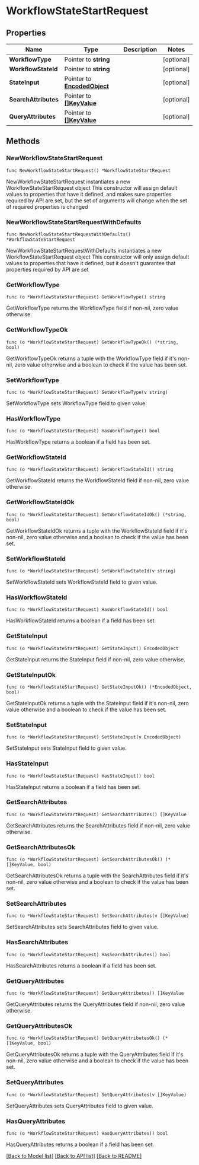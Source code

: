 # WorkflowStateStartRequest

## Properties

Name | Type | Description | Notes
------------ | ------------- | ------------- | -------------
**WorkflowType** | Pointer to **string** |  | [optional] 
**WorkflowStateId** | Pointer to **string** |  | [optional] 
**StateInput** | Pointer to [**EncodedObject**](EncodedObject.md) |  | [optional] 
**SearchAttributes** | Pointer to [**[]KeyValue**](KeyValue.md) |  | [optional] 
**QueryAttributes** | Pointer to [**[]KeyValue**](KeyValue.md) |  | [optional] 

## Methods

### NewWorkflowStateStartRequest

`func NewWorkflowStateStartRequest() *WorkflowStateStartRequest`

NewWorkflowStateStartRequest instantiates a new WorkflowStateStartRequest object
This constructor will assign default values to properties that have it defined,
and makes sure properties required by API are set, but the set of arguments
will change when the set of required properties is changed

### NewWorkflowStateStartRequestWithDefaults

`func NewWorkflowStateStartRequestWithDefaults() *WorkflowStateStartRequest`

NewWorkflowStateStartRequestWithDefaults instantiates a new WorkflowStateStartRequest object
This constructor will only assign default values to properties that have it defined,
but it doesn't guarantee that properties required by API are set

### GetWorkflowType

`func (o *WorkflowStateStartRequest) GetWorkflowType() string`

GetWorkflowType returns the WorkflowType field if non-nil, zero value otherwise.

### GetWorkflowTypeOk

`func (o *WorkflowStateStartRequest) GetWorkflowTypeOk() (*string, bool)`

GetWorkflowTypeOk returns a tuple with the WorkflowType field if it's non-nil, zero value otherwise
and a boolean to check if the value has been set.

### SetWorkflowType

`func (o *WorkflowStateStartRequest) SetWorkflowType(v string)`

SetWorkflowType sets WorkflowType field to given value.

### HasWorkflowType

`func (o *WorkflowStateStartRequest) HasWorkflowType() bool`

HasWorkflowType returns a boolean if a field has been set.

### GetWorkflowStateId

`func (o *WorkflowStateStartRequest) GetWorkflowStateId() string`

GetWorkflowStateId returns the WorkflowStateId field if non-nil, zero value otherwise.

### GetWorkflowStateIdOk

`func (o *WorkflowStateStartRequest) GetWorkflowStateIdOk() (*string, bool)`

GetWorkflowStateIdOk returns a tuple with the WorkflowStateId field if it's non-nil, zero value otherwise
and a boolean to check if the value has been set.

### SetWorkflowStateId

`func (o *WorkflowStateStartRequest) SetWorkflowStateId(v string)`

SetWorkflowStateId sets WorkflowStateId field to given value.

### HasWorkflowStateId

`func (o *WorkflowStateStartRequest) HasWorkflowStateId() bool`

HasWorkflowStateId returns a boolean if a field has been set.

### GetStateInput

`func (o *WorkflowStateStartRequest) GetStateInput() EncodedObject`

GetStateInput returns the StateInput field if non-nil, zero value otherwise.

### GetStateInputOk

`func (o *WorkflowStateStartRequest) GetStateInputOk() (*EncodedObject, bool)`

GetStateInputOk returns a tuple with the StateInput field if it's non-nil, zero value otherwise
and a boolean to check if the value has been set.

### SetStateInput

`func (o *WorkflowStateStartRequest) SetStateInput(v EncodedObject)`

SetStateInput sets StateInput field to given value.

### HasStateInput

`func (o *WorkflowStateStartRequest) HasStateInput() bool`

HasStateInput returns a boolean if a field has been set.

### GetSearchAttributes

`func (o *WorkflowStateStartRequest) GetSearchAttributes() []KeyValue`

GetSearchAttributes returns the SearchAttributes field if non-nil, zero value otherwise.

### GetSearchAttributesOk

`func (o *WorkflowStateStartRequest) GetSearchAttributesOk() (*[]KeyValue, bool)`

GetSearchAttributesOk returns a tuple with the SearchAttributes field if it's non-nil, zero value otherwise
and a boolean to check if the value has been set.

### SetSearchAttributes

`func (o *WorkflowStateStartRequest) SetSearchAttributes(v []KeyValue)`

SetSearchAttributes sets SearchAttributes field to given value.

### HasSearchAttributes

`func (o *WorkflowStateStartRequest) HasSearchAttributes() bool`

HasSearchAttributes returns a boolean if a field has been set.

### GetQueryAttributes

`func (o *WorkflowStateStartRequest) GetQueryAttributes() []KeyValue`

GetQueryAttributes returns the QueryAttributes field if non-nil, zero value otherwise.

### GetQueryAttributesOk

`func (o *WorkflowStateStartRequest) GetQueryAttributesOk() (*[]KeyValue, bool)`

GetQueryAttributesOk returns a tuple with the QueryAttributes field if it's non-nil, zero value otherwise
and a boolean to check if the value has been set.

### SetQueryAttributes

`func (o *WorkflowStateStartRequest) SetQueryAttributes(v []KeyValue)`

SetQueryAttributes sets QueryAttributes field to given value.

### HasQueryAttributes

`func (o *WorkflowStateStartRequest) HasQueryAttributes() bool`

HasQueryAttributes returns a boolean if a field has been set.


[[Back to Model list]](../README.md#documentation-for-models) [[Back to API list]](../README.md#documentation-for-api-endpoints) [[Back to README]](../README.md)


